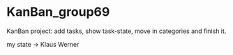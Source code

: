 # KanBan_group69
KanBan project: add tasks, show task-state, move in categories and finish it.

my state -> Klaus Werner
